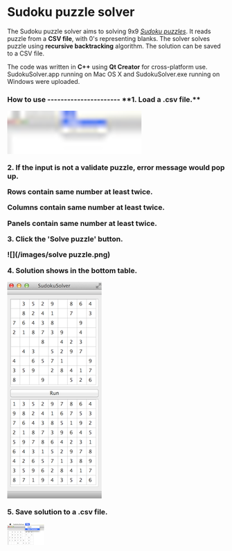 Sudoku puzzle solver
============

The Sudoku puzzle solver aims to solving 9x9 [*Sudoku puzzles*](http://www.sudoku.name/rules/en). It reads puzzle from a **CSV file**, with 0's representing blanks. The solver solves puzzle using **recursive backtracking** algorithm. The solution can be saved to a CSV file.

The code was written in **C++** using **Qt Creator** for cross-platform use. SudokuSolver.app running on Mac OS X and SudokuSolver.exe running on Windows were uploaded. 

<h3>How to use
----------------------
**1. Load a .csv file.**

![](/images/loadFile.png)

**2. If the input is not a validate puzzle, error message would pop up.**

Rows contain same number at least twice.

Columns contain same number at least twice.

Panels contain same number at least twice.

**3. Click the 'Solve puzzle' button.**

![](/images/solve puzzle.png)

**4. Solution shows in the bottom table.**

![](/images/Solution.png)

**5. Save solution to a .csv file.**

![](images/saveSolution.png)

